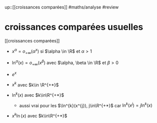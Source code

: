 up::[[croissances comparées]]
#maths/analyse #review 
# croissances comparées usuelles
[[croissances comparées]]

 - $x^{\alpha}= o_{+\infty}(\alpha^x)$ si $\alpha \in \R$ et $\alpha > 1$
 - $\ln^{\alpha}(x) = o_{+\infty}(x^{\beta})$ avec $\alpha, \beta \in \R$ et $\beta > 0$

 - $e^x$
 - $x^{k}$ avec $k\in \R^{+*}$
 - $\ln^{k}(x)$ avec $k\in\R^{+*}$
     - aussi vrai pour les $\ln^{k}(x^{j}), j\in\R^{+*}$ car $\ln^{k}(x^{j}) = j\ln^{k}(x)$
 - $x^{k}\ln(x)$ avec $k\in\R^{+*}$



